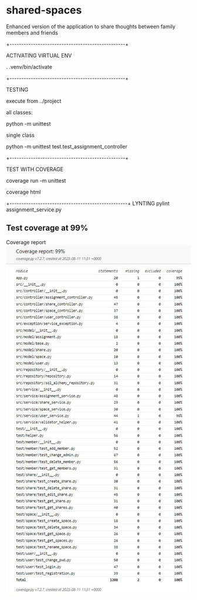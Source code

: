 # shared-spaces
Enhanced version of the application to share thoughts between family members and friends

+-------------------------------------------------+

ACTIVATING VIRTUAL ENV

. .venv/bin/activate

+-------------------------------------------------+

TESTING

execute from ../project

all classes:

python -m unittest

single class

python -m unittest test.test_assignment_controller

+-------------------------------------------------+

TEST WITH COVERAGE

coverage run -m unittest

coverage html

+--------------------------------------------------+
LYNTING
pylint assignment_service.py


## Test coverage at 99%
Coverage report
![coverage-report](./readme/images/coverage-report.jpg)